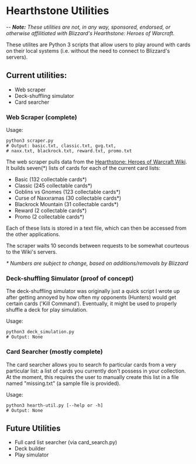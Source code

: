 # Hearthstone Utilities
--
*__Note:__ These utilities are not, in any way, sponsored, endorsed, or otherwise
affilitiated with Blizzard's Hearthstone: Heroes of Warcraft.*

These utilites are Python 3 scripts that allow users to play around with cards
on their local systems (i.e. without the need to connect to Blizzard's servers).

## Current utilities:
* Web scraper
* Deck-shuffling simulator
* Card searcher

### Web Scraper (complete)

Usage:
  
	python3 scraper.py 
	# Output: basic.txt, classic.txt, gvg.txt, 
	# naxx.txt, blackrock.txt, reward.txt, promo.txt

The web scraper pulls data from the 
[Hearthstone: Heroes of Warcraft Wiki](http://hearthstone.gamepedia.com/). It builds
seven(\*) lists of cards for each of the current card lists:

* Basic (132 collectable cards\*)
* Classic (245 collectable cards\*)
* Goblins vs Gnomes (123 collectable cards\*)
* Curse of Naxxramas (30 collectable cards\*)
* Blackrock Mountain (31 collectable cards\*)
* Reward (2 collectable cards\*)
* Promo (2 collectable cards\*)

Each of these lists is stored in a text file, which can then be accessed from the
other applications.

The scraper waits 10 seconds between requests to be somewhat courteous to the
Wiki's servers.

_\* Numbers are subject to change, based on additions/removals by Blizzard_

### Deck-shuffling Simulator (proof of concept)

The deck-shuffling simulator was originally just a quick script I wrote up after
getting annoyed by how often my opponents (Hunters) would get certain cards
('Kill Command'). Eventually, it might be used to properly shuffle a deck for
play simulation.

Usage:

	python3 deck_simulation.py
	# Output: None

### Card Searcher (mostly complete)

The card searcher allows you to search fo particular cards from a very particular
list: a list of cards you currently don't possess in your collection. At the
moment, this requires the user to manually create this list in a file named 
"missing.txt" (a sample file is provided). 

Usage:

	python3 hearth-util.py [--help or -h]
	# Output: None

## Future Utilities
* Full card list searcher (via card\_search.py)
* Deck builder
* Play simulator
